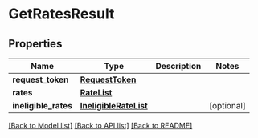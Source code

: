 # GetRatesResult

## Properties
Name | Type | Description | Notes
------------ | ------------- | ------------- | -------------
**request_token** | [**RequestToken**](RequestToken.md) |  | 
**rates** | [**RateList**](RateList.md) |  | 
**ineligible_rates** | [**IneligibleRateList**](IneligibleRateList.md) |  | [optional] 

[[Back to Model list]](../README.md#documentation-for-models) [[Back to API list]](../README.md#documentation-for-api-endpoints) [[Back to README]](../README.md)

